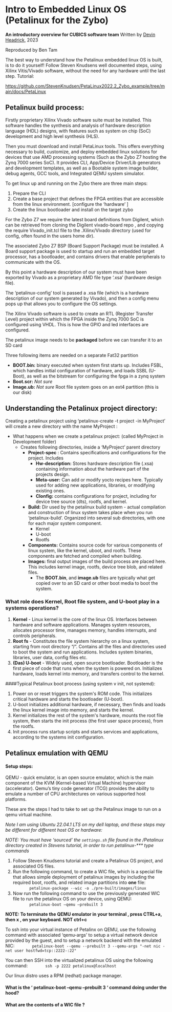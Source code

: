 # Intro to Embedded Linux OS (Petalinux for the Zybo)
**An introductory overview for CUBICS software team**
Written by [Devin Headrick](https://docs.google.com/document/d/1hTB31M3i9ML0qjcBVeHZdQ-cc0JnZzqu339hxukDt80/edit), 2023
   
Reproduced by Ben Tam

The best way to understand how the Petalinux embedded linux OS is built, is to do it yourself! Follow Steven Knudsens well documented steps, using Xilinx Vitis/Vivado software, without the need for any hardware until the last step. Tutorial: 

https://github.com/StevenKnudsen/PetaLinux2022.2_Zybo_example/tree/main/docs/PetaLinux



## Petalinux build process: 

Firstly proprietary Xilinx Vivado software suite must be installed. This software handles the synthesis and analysis of hardware description language (HDL) designs, with features such as system on chip (SoC) development and high level synthesis (HLS). 

Then you must download and install PetaLinux tools. This offers everything necessary to build, customize, and deploy embedded linux solutions for devices that use AMD processing systems (Such as the Zybo Z7 hosting the Zynq 7000 series SoC). It provides CLI, App/Device Driver/Lib generators and development templates, as well as a Bootable system image builder, debug agents, GCC tools, and Integrated QEMU system simulator. 

To get linux up and running on the Zybo there are three main steps:
1. Prepare the CLI
2. Create a base project that defines the FPGA entities that are accessible from the linux environment. [configure the ‘hardware’ ]
3. Create the linux bootloader and install on the target zybo

For the Zybo Z7 we require the latest board definitions from Digilent, which can be retrieved from cloning the Digilent vivado-board repo , and copying the require Vivado_init.tcl file to the .Xilinx/Vivado directory (used for config, often found in the users home dir).

The associated Zybo Z7 BSP (Board Support Package) must be installed. A Board support package is used to startup and run an embedded target processor, has a bootloader, and contains drivers that enable peripherals to communicate with the OS. 

By this point a hardware description of our system must have been exported by Vivado as a proprietary AMD file type ‘.xsa’ (hardware design file). 

The ‘petalinux-config’ tool is passed a .xsa file (which is a hardware description of our system generated by Vivado), and then a config menu pops up that allows you to configure the OS settings.

The Xilinx Vivado software is used to create an RTL (Register Transfer Level) project within which the FPGA inside the Zynq 7000 SoC is configured using VHDL. This is how the GPIO and led interfaces are configured. 

The petalinux image needs to be **packaged** before we can transfer it to an SD card 

Three following items are needed on a separate Fat32 partition 
- **BOOT.bin:** binary executed when system first starts up. Includes FSBL, which handles initial configuration of hardware, and loads SSBL (U-Boot), as well as the bitstream for configuring the fpga in a zynq system 
- **Boot.scr:** _Not sure_ 
- **Image.ub:** _Not sure_
Root file system goes on an ext4 partition (this is our disk) 

## Understanding the Petalinux project directory: 

Creating a petalinux project using ‘petalinux-create -t project -in MyProject’ will create a new directory with the name MyProject : 
- What happens when we create a petalinux project: (called MyProject in Development folder) 
    - Creates following directories, inside a ‘MyProject’ parent directory
        - **Project-spec** : Contains specifications and configurations for the project. Includes
            - **Hw-description:** Stores hardware description file (.xsa) containing information about the hardware part of the projects design.
            - **Meta-user:** Can add or modify yocto recipes here. Typically used for adding new applications, libraries, or modifying existing ones.
            - **Clonfig:** contains configurations for project, including for device tree source (dts), rootfs, and kernel.
        - **Build:** Dir used by the petalinux build system - actual compilation and construction of linux system takes place when you run ‘petalinux-build’. Organized into several sub directories, with one for each major system component. 
            - Kernel
            - U-boot
            - Rootfs
        - **Components:** Contains source code for various components of linux system, like the kernel, uboot, and rootfs. These components are fetched and compiled when building. 
        - **Images:** final output images of the build process are placed here. This includes kernel image, rootfs, device tree blob, and related files. 
            - The **BOOT.bin**, and **image.ub** files are typically what get copied over to an SD card or other boot media to boot the system. 

### What role does Kernel, Root file system, and U-boot play in a systems operations?
1. **Kernel** - Linux kernel is the core of the linux OS. Interfaces between hardware and software applications. Manages system resources, allocates processor time, manages memory, handles interrupts, and controls peripherals.
2. **Root fs** - Constitutes the file system hierarchy on a linux system, starting from root directory “/”. Contains all the files and directories used to boot the system and run applications. Includes system binaries, libraries, user data, config files etc. 
3. **(Das) U-boot** - Widely used, open source bootloader. Bootloader is the first piece of code that runs when the system is powered on. Initializes hardware, loads kernel into memory, and transfers control to the kernel. 

####Typical Petalinux boot process (using system v init, not systemd): 
1. Power on or reset triggers the system's ROM code. This initializes critical hardware and starts the bootloader (U-boot).
2. U-boot initializes additional hardware, if necessary, then finds and loads the linux kernel image into memory, and starts the kernel. 
3. Kernel initializes the rest of the system's hardware, mounts the root file system, then starts the init process (the first user space process), from the rootfs. 
4. Init process runs startup scripts and starts services and applications, according to the systems init configuration. 



## Petalinux emulation with QEMU

#### Setup steps:
QEMU - quick emulator, is an open source emulator, which is the main component of the KVM (Kernel-based Virtual Machine) hypervisor (accelerator). Qemu’s tiny code generator (TCG) provides the ability to emulate a number of CPU architectures on various supported host platforms. 

These are the steps I had to take to set up the Petalinux image to run on a qemu virtual machine.

_Note I am using Ubuntu 22.04.1 LTS on my dell laptop, and these steps may be different for different host OS or hardware:_

_NOTE: You must have ‘sourced’ the ``settings.sh`` file found in the /Petalinux directory created in Stevens tutorial, in order to run petalinux-*** type commands_

1. Follow Steven Knudsens tutorial and create a Petalinux OS project, and associated OS files. 
2. Run the following command, to create a WIC file, which is a special file that allows simple deployment of petalinux images by including the required boot, rootfs, and related image partitions into **one** file:  
&nbsp;&nbsp;&nbsp;&nbsp;&nbsp;&nbsp;&nbsp;&nbsp;&nbsp;&nbsp;&nbsp;&nbsp;&nbsp;``petalinux-package --wic -o ./pre-built/images/linux`` 
3. Now run the following command to use the previously generated WIC file to run the petalinux OS on your device, using QEMU: 
&nbsp;&nbsp;&nbsp;&nbsp;&nbsp;&nbsp;&nbsp;&nbsp;&nbsp;&nbsp;&nbsp;&nbsp;&nbsp;``petalinux-boot –qemu –prebuilt 3``

**NOTE: To terminate the QEMU emulator in your terminal , press CTRL+a, then x , on your keyboard.  NOT ctrl+c**

To ssh into your virtual instance of Petalinx on QEMU, use the following command with associated ‘qemu-args’ to setup a virtual network device provided by the guest, and to setup a network backend with the emulated NIC:
&nbsp;&nbsp;&nbsp;&nbsp;&nbsp;&nbsp;&nbsp;&nbsp;&nbsp;&nbsp;&nbsp;&nbsp;&nbsp;``petalinux-boot --qemu --prebuilt 3 --qemu-args "-net nic -net user hostfwd=tcp::2222-:22"`` 

You can then SSH into the virtualized petalinux OS using the following command:
&nbsp;&nbsp;&nbsp;&nbsp;&nbsp;&nbsp;&nbsp;&nbsp;&nbsp;&nbsp;&nbsp;&nbsp;&nbsp;``ssh -p 2222 petalinux@localhost``

Our linux distro uses a RPM (redhat) package manager. 

#### What is the ‘ petalinux-boot –qemu –prebuilt 3 ‘ command doing under the hood? 

#### What are the contents of a WIC file ? 



